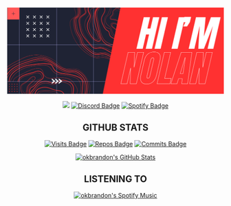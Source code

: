 [![Hi, I'm Nolan](./assets/banner.png)](#)

<div align="center">
  
  <a href="mailto:hello@brandoncodes.dev"><img src="https://img.shields.io/badge/Gmail-D14836?style=for-the-badge&logo=gmail&logoColor=white" /></a>
  [![Discord Badge](https://img.shields.io/badge/Discord-7289DA?style=for-the-badge&logo=discord&logoColor=white)](https://discord.com/users/nolans)
  [![Spotify Badge](https://img.shields.io/badge/Spotify-1ED760?&style=for-the-badge&logo=spotify&logoColor=white)](https://open.spotify.com/user/q66kn69w2gzvjp5s8e67jpcfs)
  
</div>

<div align="center">
  <h2>GITHUB STATS</h2>
</div>

<div align="center">
  
  [![Visits Badge](https://badges.strrl.dev/visits/okbrandon/okbrandon?style=for-the-badge&color=6E40F3)](#)
  [![Repos Badge](https://badges.strrl.dev/repos/okbrandon?style=for-the-badge&color=6E40F3)](https://github.com/okbrandon?tab=repositories)
  [![Commits Badge](https://badges.strrl.dev/commits/weekly/okbrandon?style=for-the-badge&color=6E40F3)](https://github.com/okbrandon?tab=repositories)

</div>

<div align="center">

  [![okbrandon's GitHub Stats](https://github-readme-stats.vercel.app/api?username=okbrandon&show_icons=true&line_height=27&count_private=true&title_color=ffffff&text_color=c9cacc&icon_color=6E40F3&bg_color=2F3640)](#)

</div>

<div align="center">
  <h2>LISTENING TO</h2>
</div>

<div align="center">

 [![okbrandon's Spotify Music]( https://data-card-for-spotify.herokuapp.com/api/card?user_id=deustch.private&custom_title=%E2%9C%A8%20Brandon%27s%20vibing%20%E2%9C%A8&limit=5)](#)
  
</div>
